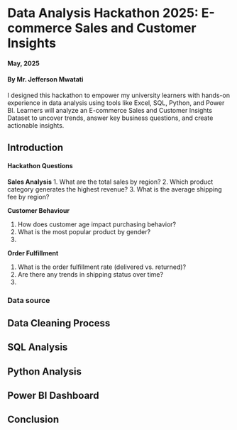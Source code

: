 # Data Analysis Hackathon 2025: E-commerce Sales and Customer Insights

#### **May, 2025** 
#### **By Mr. Jefferson Mwatati**
I designed this hackathon to empower my university learners with hands-on experience in data analysis using tools like Excel, SQL, Python, and Power BI. Learners will analyze an E-commerce Sales and Customer Insights Dataset to uncover trends, answer key business questions, and create actionable insights.

## Introduction

#### Hackathon Questions

**Sales Analysis**
    1. What are the total sales by region?
    2. Which product category generates the highest revenue?
    3. What is the average shipping fee by region?
    
**Customer Behaviour**
1. How does customer age impact purchasing behavior?
2. What is the most popular product by gender?
3. 
**Order Fulfillment**
1. What is the order fulfillment rate (delivered vs. returned)?
2. Are there any trends in shipping status over time?
3. 
### Data source 



## Data Cleaning Process


## SQL Analysis


## Python Analysis



## Power BI Dashboard


## Conclusion


